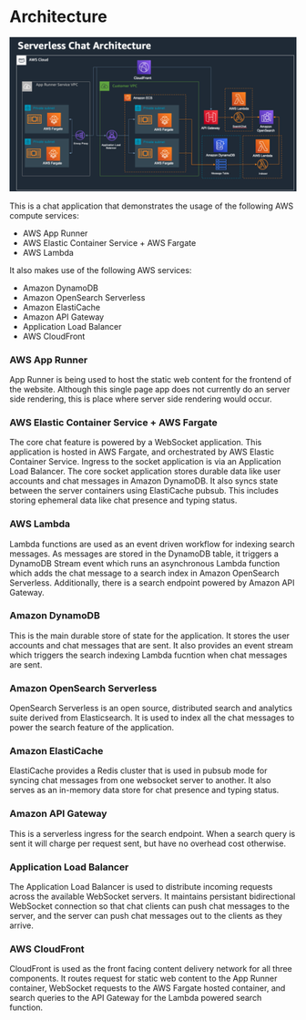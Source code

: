 # Architecture

![app](./architecture.png)

This is a chat application that demonstrates the usage of the following AWS compute services:

- AWS App Runner
- AWS Elastic Container Service + AWS Fargate
- AWS Lambda

It also makes use of the following AWS services:

- Amazon DynamoDB
- Amazon OpenSearch Serverless
- Amazon ElastiCache
- Amazon API Gateway
- Application Load Balancer
- AWS CloudFront


### AWS App Runner

App Runner is being used to host the static web content for the frontend of the website. Although this single page app does not currently do an server side rendering, this is place where server side rendering would occur.

### AWS Elastic Container Service + AWS Fargate

The core chat feature is powered by a WebSocket application. This
application is hosted in AWS Fargate, and orchestrated by AWS Elastic Container Service. Ingress to the socket application is via an Application Load Balancer. The core socket application stores durable data like user accounts and chat messages in Amazon DynamoDB. It also syncs state between the server containers using ElastiCache pubsub. This includes storing ephemeral data like chat presence and typing status.

### AWS Lambda

Lambda functions are used as an event driven workflow for indexing search messages. As messages are stored in the DynamoDB table, it triggers a DynamoDB Stream event which runs an asynchronous Lambda function which adds the chat message to a search index in Amazon OpenSearch Serverless. Additionally, there is a search endpoint powered by Amazon API Gateway.

### Amazon DynamoDB

This is the main durable store of state for the application. It stores the user accounts and chat messages that are sent. It also provides an event stream which triggers the search indexing Lambda fucntion when chat messages are sent.

### Amazon OpenSearch Serverless

OpenSearch Serverless is an open source, distributed search and analytics suite derived from Elasticsearch. It is used to index all the chat messages to power the search feature of the application.

### Amazon ElastiCache

ElastiCache provides a Redis cluster that is used in pubsub mode for syncing chat messages from one websocket server to another. It also serves as an in-memory data store for chat presence and typing status.

### Amazon API Gateway

This is a serverless ingress for the search endpoint. When a search query is sent it will charge per request sent, but have no overhead cost otherwise.

### Application Load Balancer

The Application Load Balancer is used to distribute incoming requests across the available WebSocket servers. It maintains persistant bidirectional WebSocket connection so that chat clients can push chat messages to the server, and the server can push chat messages out to the clients as they arrive.

### AWS CloudFront

CloudFront is used as the front facing content delivery network for all three components. It routes request for static web content to the App Runner container, WebSocket requests to the AWS Fargate hosted container, and search queries to the API Gateway for the Lambda powered search function.